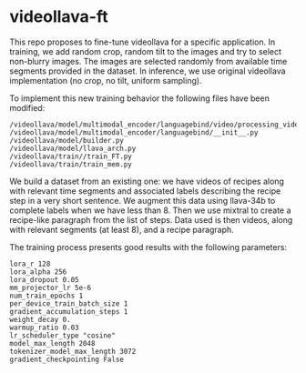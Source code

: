 # videollava-ft

This repo proposes to fine-tune videollava for a specific application.
In training, we add random crop, random tilt to the images and try to select non-blurry images. The images are selected randomly from available time segments provided in the dataset.
In inference, we use original videollava implementation (no crop, no tilt, uniform sampling).

To implement this new training behavior the following files have been modified:
```
/videollava/model/multimodal_encoder/languagebind/video/processing_video_FT.py
/videollava/model/multimodal_encoder/languagebind/__init__.py
/videollava/model/builder.py
/videollava/model/llava_arch.py
/videollava/train//train_FT.py
/videollava/train/train_mem.py
```

We build a dataset from an existing one: we have videos of recipes along with relevant time segments and associated labels describing the recipe step in a very short sentence.
We augment this data using llava-34b to complete labels when we have less than 8. Then we use mixtral to create a recipe-like paragraph from the list of steps.
Data used is then videos, along with relevant segments (at least 8), and a recipe paragraph.

The training process presents good results with the following parameters:
```
lora_r 128
lora_alpha 256
lora_dropout 0.05
mm_projector_lr 5e-6
num_train_epochs 1
per_device_train_batch_size 1
gradient_accumulation_steps 1
weight_decay 0.
warmup_ratio 0.03
lr_scheduler_type "cosine"
model_max_length 2048
tokenizer_model_max_length 3072
gradient_checkpointing False
```
